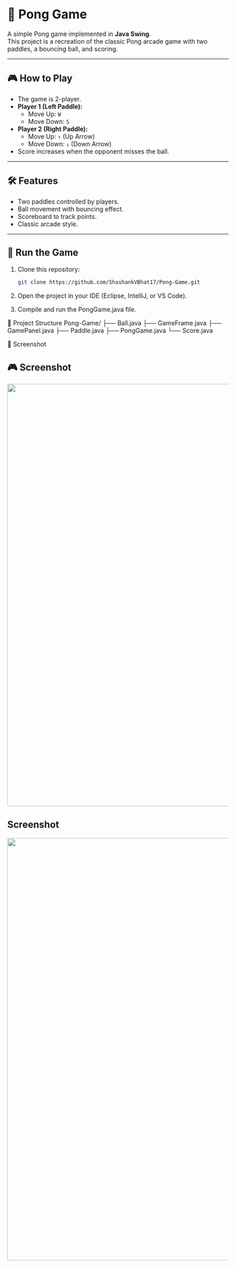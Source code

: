 # 🏓 Pong Game

A simple Pong game implemented in **Java Swing**.  
This project is a recreation of the classic Pong arcade game with two paddles, a bouncing ball, and scoring.

---

## 🎮 How to Play
- The game is 2-player.
- **Player 1 (Left Paddle):**
  - Move Up: `W`
  - Move Down: `S`
- **Player 2 (Right Paddle):**
  - Move Up: `↑` (Up Arrow)
  - Move Down: `↓` (Down Arrow)
- Score increases when the opponent misses the ball.

---

## 🛠️ Features
- Two paddles controlled by players.
- Ball movement with bouncing effect.
- Scoreboard to track points.
- Classic arcade style.

---

## 🚀 Run the Game
1. Clone this repository:
   ```bash
   git clone https://github.com/ShashankVBhat17/Pong-Game.git
2. Open the project in your IDE (Eclipse, IntelliJ, or VS Code).

3. Compile and run the PongGame.java file.

📂 Project Structure
Pong-Game/
├── Ball.java
├── GameFrame.java
├── GamePanel.java
├── Paddle.java
├── PongGame.java
└── Score.java

📸 Screenshot 
## 🎮 Screenshot

<img src="https://raw.githubusercontent.com/ShashankVBhat17/Pong-Game/1a0ca38242454e20730205e027711b452e3c64c4/Screenshot%202025-08-24%20112620.png" width="960">

##  Screenshot

<img src="https://raw.githubusercontent.com/ShashankVBhat17/Pong-Game/521155d380021c2485c2b89de29ebd60afcf2403/Screenshot%202025-08-24%20112655.png" width="960">
